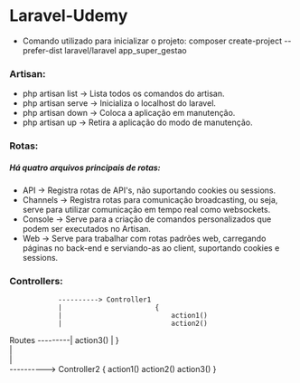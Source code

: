 # Laravel-Udemy

- Comando utilizado para inicializar o projeto: composer create-project --prefer-dist laravel/laravel app_super_gestao

### Artisan:
* php artisan list    -> Lista todos os comandos do artisan.
* php artisan serve   -> Inicializa o localhost do laravel.
* php artisan down    -> Coloca a aplicação em manutenção.
* php artisan up      -> Retira a aplicação do modo de manutenção.

### Rotas:

##### Há quatro arquivos principais de rotas:

* API       -> Registra rotas de API's, não suportando cookies ou sessions.
* Channels  -> Registra rotas para comunicação broadcasting, ou seja, serve para utilizar comunicação em tempo real como websockets.
* Console   -> Serve para a criação de comandos personalizados que podem ser executados no Artisan.
* Web       -> Serve para trabalhar com rotas padrões web, carregando páginas no back-end e serviando-as ao client, suportando cookies e sessions.

### Controllers:
                ----------> Controller1 
                |                       {
                |                           action1()
                |                           action2()
Routes ---------|                           action3()
                |                        }   
                |    
                |                    
                ----------> Controller2
                                        {
                                            action1()
                                            action2()
                                            action3()
                                        }

